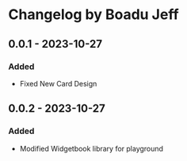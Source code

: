 # Changelog by Boadu Jeff

## 0.0.1 - 2023-10-27

### Added

- Fixed New Card Design


## 0.0.2 - 2023-10-27

### Added

- Modified Widgetbook library for playground
